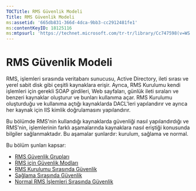 ```yaml
---
TOCTitle: RMS Güvenlik Modeli
Title: RMS Güvenlik Modeli
ms:assetid: '665db831-366d-4dca-9bb3-cc2912481fe1'
ms:contentKeyID: 18125116
ms:mtpsurl: 'https://technet.microsoft.com/tr-tr/library/Cc747598(v=WS.10)'
---
```


RMS Güvenlik Modeli
===================

RMS, işlemleri sırasında veritabanı sunucusu, Active Directory, ileti sırası ve yerel sabit disk gibi çeşitli kaynaklara erişir. Ayrıca, RMS Kurulumu kendi işlemleri için gerekli SOAP girdileri, Web sayfaları, günlük ileti sıraları ve benzeri kaynaklar oluşturur ve bunları kullanıma açar. RMS Kurulumu oluşturduğu ve kullanıma açtığı kaynaklarda DACL'leri yapılandırır ve ayrıca her kaynak için IIS kimlik doğrulamasını yapılandırır.

Bu bölümde RMS'nin kullandığı kaynaklarda güvenliği nasıl yapılandırdığı ve RMS'nin, işlemlerinin farklı aşamalarında kaynaklara nasıl eriştiği konusunda bilgiler sağlanmaktadır. Bu aşamalar şunlardır: kurulum, sağlama ve normal.

Bu bölüm şunları kapsar:

-   [RMS Güvenlik Grupları](https://technet.microsoft.com/25749a83-8c12-48ec-96ad-296d31fd55d4)
-   [RMS için Güvenlik Modları](https://technet.microsoft.com/d7792293-5bb2-4232-9d48-e81e87ab6219)
-   [RMS Kurulumu Sırasında Güvenlik](https://technet.microsoft.com/0a3d40b2-f27e-4e63-baff-a9c8433f5f91)
-   [Sağlama Sırasında Güvenlik](https://technet.microsoft.com/9f1282c5-5642-4870-a9a4-c3a485f8ff76)
-   [Normal RMS İşlemleri Sırasında Güvenlik](https://technet.microsoft.com/98f3d584-6320-4aa1-9959-7133cfdb6df7)
